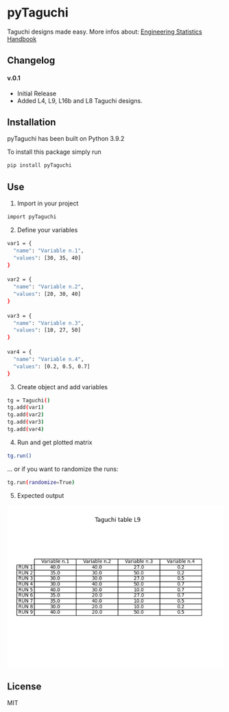 # pyTaguchi
Taguchi designs made easy.
More infos about: [Engineering Statistics Handbook](https://www.itl.nist.gov/div898/handbook/pri/section5/pri56.htm)

## Changelog

#### v.0.1
- Initial Release
- Added L4, L9, L16b and L8 Taguchi designs. 


## Installation

pyTaguchi has been built on Python 3.9.2

To install this package simply run

```sh
pip install pyTaguchi
```

## Use

1. Import in your project 
```sh
import pyTaguchi
```
2. Define your variables
```sh
var1 = {
  "name": "Variable n.1",
  "values": [30, 35, 40]
}   

var2 = {
  "name": "Variable n.2",
  "values": [20, 30, 40]
}  

var3 = {
  "name": "Variable n.3",
  "values": [10, 27, 50]
}  

var4 = {
  "name": "Variable n.4",
  "values": [0.2, 0.5, 0.7]
} 
```
3. Create object and add variables
```sh
tg = Taguchi()
tg.add(var1)
tg.add(var2)
tg.add(var3)
tg.add(var4)
```
4. Run and get plotted matrix 
```sh
tg.run()
```
... or if you want to randomize the runs: 
```sh
tg.run(randomize=True)
```
5. Expected output

![](resources/taguchi_table_example.png)

## License

MIT